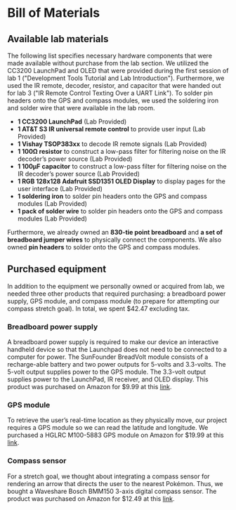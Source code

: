# Bill of Materials

## Available lab materials

The following list specifies necessary hardware components that were made
available without purchase from the lab section. We utilized the CC3200
LaunchPad and OLED that were provided during the first session of lab 1
("Development Tools Tutorial and Lab Introduction"). Furthermore, we used the IR
remote, decoder, resistor, and capacitor that were handed out for lab 3 ("IR
Remote Control Texting Over a UART Link"). To solder pin headers onto the GPS
and compass modules, we used the soldering iron and solder wire that were
available in the lab room.

* **1 CC3200 LaunchPad** (Lab Provided)
* **1 AT&T S3 IR universal remote control** to provide user
input (Lab Provided)
* **1 Vishay TSOP383xx** to decode IR remote signals (Lab
Provided)
* **1 100Ω resistor** to construct a low-pass filter for filtering
noise on the IR decoder’s power source (Lab Provided)
* **1 100µF capacitor** to construct a low-pass filter for filtering
noise on the IR decoder’s power source (Lab Provided)
* **1 RGB 128x128 Adafruit SSD1351 OLED Display** to display pages for the user interface (Lab Provided)
* **1 soldering iron** to solder pin headers onto the GPS and
compass modules (Lab Provided)
* **1 pack of solder wire** to solder pin headers onto the GPS
and compass modules (Lab Provided)

Furthermore, we already owned an **830-tie point breadboard** and
**a set of breadboard jumper wires** to physically connect the components. We
also owned **pin headers** to solder onto the GPS and compass modules.

## Purchased equipment

In addition to the equipment we personally owned or acquired from lab, we needed
three other products that required purchasing: a breadboard power supply,
GPS module, and compass module (to prepare for attempting our compass stretch
goal). In total, we spent $42.47 excluding tax.

### Breadboard power supply

A breadboard power supply is required to make our device an interactive handheld
device so that the Launchpad does not need to be connected to a computer for
power. The SunFounder BreadVolt module consists of a recharge-able battery and
two power outputs for 5-volts and 3.3-volts. The 5-volt output supplies power to
the GPS module. The 3.3-volt output supplies power to the LaunchPad, IR receiver,
and OLED display. This product was purchased on Amazon for $9.99 at this
[link](https://www.amazon.com/SunFounder-Breadboard-Rechargeble-Battery-Compatible/dp/B0D31CWN3X).

### GPS module

To retrieve the user’s real-time location as they physically move, our project
requires a GPS module so we can read the latitude and longitude. We purchased a
HGLRC M100-5883 GPS module on Amazon for $19.99 at this
[link](https://www.amazon.com/HGLRC-M100-5883-GPS-Generation-Compatible/dp/B0CB5N8RQ8/ref=sr_1_6?crid=ZKUAMNOELC96&dib=eyJ2IjoiMSJ9.76exuWff8ai4mPBf8mLGH_KIP3qUTXmI3QzJOOI7WdrAPkjC28AGuKQZVyi5nd0N4oOlKQ83BGZaDPM8tCjow6tCWU6ponx4q78h8FWCi9ybzwlpXPbKbqVtZRDxD986DN0G5WX5pIixrDhJOFN9X0RfFE-o-_Vlvb5PtRnBun1vpZ_6j2_CB6fJg70M97owy7A0mrABNugz_sp9Sw1rSIUKJ_MG69ZM5SB3jzi7InA.ktUvSBC5ZMjCkUhR8cllH6aC4g55iiKwnh84ZeNLcls&dib_tag=se&keywords=gps%2Bbreadboard&qid=1749331081&sprefix=gps%2Bbreadboar%2Caps%2C153&sr=8-6&th=1).

### Compass sensor

For a stretch goal, we thought about integrating a compass sensor for rendering
an arrow that directs the user to the nearest Pokémon. Thus, we bought a
Waveshare Bosch BMM150 3-axis digital compass sensor. The product was purchased
on Amazon for $12.49 at this
[link](https://www.amazon.com/waveshare-Magnetometer-Measurement-Interface-Raspberry/dp/B0C5XY3J3B?th=1).